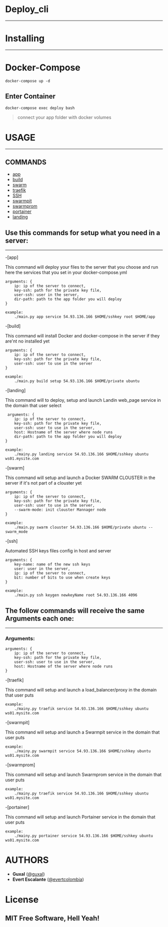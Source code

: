 # Deploy_cli
------------

# Installing
------------

# Docker-Compose

```
docker-compose up -d
```

## Enter Container

```
docker-compose exec deploy bash
```


> connect your app folder with docker volumes


# USAGE
---------

## COMMANDS
- [app](#app)
- [build](#build)
- [swarm](#swarm)
- [traefik](#traefik)
- [SSH](#ssh)
- [swarmpit](#swarmpit)
- [swarmprom](#swarmprom)
- [portainer](#portainer)
- [landing](#landing)

## Use this commands for setup what you need  in a server:
----------------------------------------------------------

-[app]

This command will deploy your files to the server that you choose and run here the services that you set in your docker-compose.yml

    arguments: {
        ip: ip of the server to connect,
        key-ssh: path for the private key file,
        user-ssh: user in the server,
        dir-path: path to the app folder you will deploy
    }

    example:
        ./main.py app service 54.93.136.166 $HOME/sshkey root $HOME/app

-[build]

This command will install Docker and docker-compose in the server if they are'nt no installed yet

    arguments: {
        ip: ip of the server to connect,
        key-ssh: path for the private key file,
        user-ssh: user to use in the server
    }

    example:
        ./main.py build setup 54.93.136.166 $HOME/private ubuntu

-[landing]

This command will to deploy, setup and launch Landin web_page service in the domain that user select

     arguments: {
        ip: ip of the server to connect,
        key-ssh: path for the private key file,
        user-ssh: user to use in the server,
        host: Hostname of the server where node runs
        dir-path: path to the app folder you will deploy
    }

    example:
        ./mainy.py landing service 54.93.136.166 $HOME/sshkey ubuntu ws01.mysite.com

-[swarm]

This command will setup and launch a Docker SWARM CLOUSTER  in the server if it's not part of a clouster yet

    arguments: {
        ip: ip of the server to connect,
        key-ssh: path for the private key file,
        user-ssh: user to use in the server,
        --swarm-mode: init clouster Mannager node
    }

    example:
        ./main.py swarm clouster 54.93.136.166 $HOME/private ubuntu --swarm_mode

-[ssh]

Automated SSH keys files config in host and server

    arguments: {
        key-name: name of the new ssh keys
        user: user in the server,
        ip: ip of the server to connect,
        bit: number of bits to use when create keys
    }

    example:
        ./main.py ssh keygen newkeyName root 54.93.136.166 4096


## The follow commands will receive the same Arguments each one:
-----------------------------------------------------------------

  ### Arguments:

    arguments: {
        ip: ip of the server to connect,
        key-ssh: path for the private key file,
        user-ssh: user to use in the server,
        host: Hostname of the server where node runs
    }

-[traefik]

This command will setup and launch a load_balancer/proxy  in the domain that user puts

    example:
        ./mainy.py traefik service 54.93.136.166 $HOME/sshkey ubuntu ws01.mysite.com

-[swarmpit]

This command will setup and launch a Swarmpit service in the domain that user puts

    example:
        ./mainy.py swarmpit service 54.93.136.166 $HOME/sshkey ubuntu ws01.mysite.com

-[swarmprom]

This command will setup and launch Swarmprom service in the domain that user puts

    example:
        ./mainy.py traefik service 54.93.136.166 $HOME/sshkey ubuntu ws01.mysite.com


-[portainer]

This command will setup and launch Portainer service in the domain that user puts

    example:
        ./mainy.py portainer service 54.93.136.166 $HOME/sshkey ubuntu ws01.mysite.com


# AUTHORS
* **Guxal** ([@guxal](https://github.com/guxal))
* **Evert Escalante** ([@evertcolombia](https://github.com/evertcolombia))


# License
## MIT Free Software, Hell Yeah!
